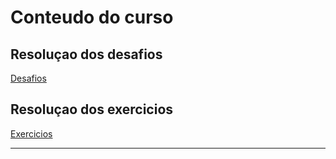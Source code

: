 # Conteudo do curso

## Resoluçao dos desafios

[Desafios](desafios.md)

## Resoluçao dos exercicios

[Exercicios](exercicios.md)

---
